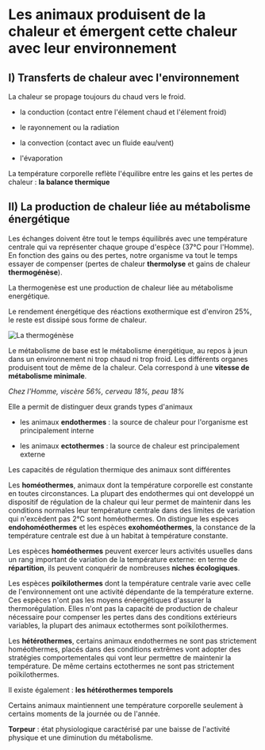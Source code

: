 # Les animaux produisent de la chaleur et émergent cette chaleur avec leur environnement

## I) Transferts de chaleur avec l'environnement

La chaleur se propage toujours du chaud vers le froid.

* la conduction (contact entre l'élement chaud et l'élement froid)

* le rayonnement ou la radiation

* la convection (contact avec un fluide eau/vent)

* l'évaporation

La température corporelle reflète l'équilibre entre les gains et les pertes de chaleur : **la balance thermique**

## II) La production de chaleur liée au métabolisme énergétique

Les échanges doivent être tout le temps équilibrés avec une température centrale qui va représenter chaque groupe d'espèce (37°C pour l'Homme). En fonction des gains ou des pertes, notre organisme va tout le temps essayer de compenser (pertes de chaleur **thermolyse** et gains de chaleur **thermogénèse**).

La thermogenèse est une production de chaleur liée au métabolisme energétique.

Le rendement énergétique des réactions exothermique est d'environ 25%, le reste est dissipé sous forme de chaleur. 

![La thermogénèse](Images/Fig47.JPG)

Le métabolisme de base est le métabolisme énergétique, au repos à jeun dans un environnement ni trop chaud ni trop froid. Les différents organes produisent tout de même de la chaleur. Cela correspond à une **vitesse de métabolisme minimale**.

*Chez l'Homme, viscère 56%, cerveau 18%, peau 18%*

Elle a permit de distinguer deux grands types d'animaux

* les animaux **endothermes** : la source de chaleur pour l'organisme est principalement interne

* les animaux **ectothermes** : la source de chaleur est principalement externe

Les capacités de régulation thermique des animaux sont différentes

Les **homéothermes**, animaux dont la température corporelle est constante en toutes circonstances. La plupart des endothermes qui ont developpé un dispositif de régulation de la chaleur qui leur permet de maintenir dans les conditions normales leur température centrale dans des limites de variation qui n'excèdent pas 2°C sont homéothermes. On distingue les espèces **endohoméothermes** et les espèces **exohoméothermes**, la constance de la température centrale est due à un habitat à  température constante.

Les espèces **homéothermes** peuvent exercer leurs activités usuelles dans un rang important de variation de la température externe: en terme de **répartition**, ils peuvent conquérir de nombreuses **niches écologiques**.  

Les espèces **poïkilothermes** dont la température centrale varie avec celle de l'environnement ont une activité dépendante de la température externe. Ces espèces n'ont pas les moyens énéergétiques d'assurer la thermorégulation. Elles n'ont pas la capacité de production de chaleur nécessaire pour compenser les pertes dans des conditions extérieurs variables, la plupart des animaux ectothermes sont poïkilothermes.

Les **hétérothermes**, certains animaux endothermes ne sont pas strictement homéothermes, placés dans des conditions extrêmes vont adopter des stratégies comportementales qui vont leur permettre de maintenir la température. De même certains ectothermes ne sont pas strictement poïkilothermes.

Il existe également : **les hétérothermes temporels**

Certains animaux maintiennent une température corporelle seulement à certains moments de la journée ou de l'année.

**Torpeur** : état physiologique caractérisé par une baisse de l'activité physique et une diminution du métabolisme.